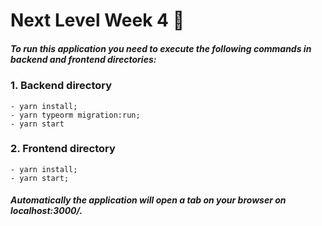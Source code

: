 # Next Level Week 4 🚀

##### To run this application you need to execute the following commands in backend and frontend directories: 
      
      
### 1. Backend directory
    - yarn install;
    - yarn typeorm migration:run;
    - yarn start
### 2. Frontend directory
    - yarn install;
    - yarn start;


##### Automatically the application will open a tab on your browser on localhost:3000/.
